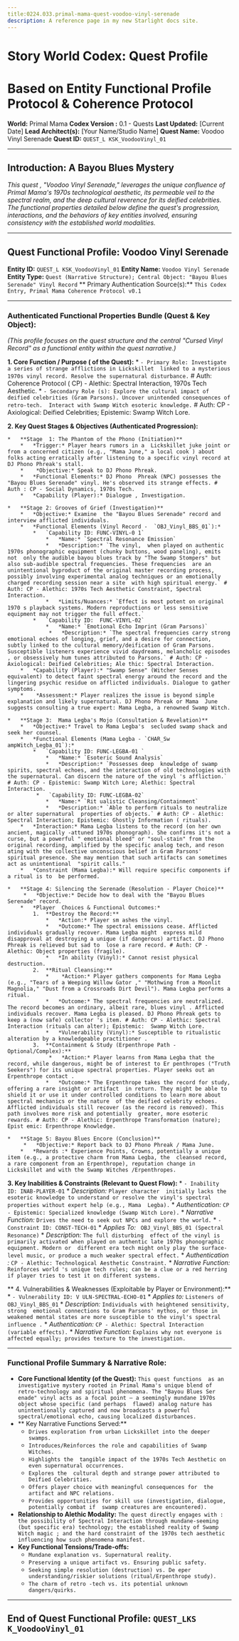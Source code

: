 ```yaml
---
title:0224.033.primal-mama-quest-voodoo-vinyl-serenade
description: A reference page in my new Starlight docs site.
---
```


# Story World Codex: Quest Profile 
# Based on Entity Functional Profile Protocol & Coherence Protocol

**World:** Primal Mama
**Codex Version :** 0.1 - Quests
**Last Updated:** [Current Date]
**Lead Architect(s):** [Your  Name/Studio Name]
**Quest Name:** Voodoo Vinyl Serenade
**Quest ID:** `QUEST_L KSK_VoodooVinyl_01`

---

## Introduction: A Bayou Blues Mystery

*This quest , "Voodoo Vinyl Serenade," leverages the unique confluence of Primal Mama's 1970s technological  aesthetic, its permeable veil to the spectral realm, and the deep cultural reverence for its deified celebrities. The functional properties detailed  below define the quest's progression, interactions, and the behaviors of key entities involved, ensuring consistency with the established world  modalities.*

---

## Quest Functional Profile: Voodoo Vinyl Serenade

**Entity ID:** `QUEST_L KSK_VoodooVinyl_01`
**Entity Name:** `Voodoo Vinyl Serenade`
**Entity  Type:** `Quest (Narrative Structure); Central Object: "Bayou Blues Serenade" Vinyl Record`
** Primary Authentication Source(s):** `This Codex Entry, Primal Mama Coherence Protocol v0.1`

 ---

### Authenticated Functional Properties Bundle (Quest & Key Object):

*(This profile focuses on the quest structure and the central  "Cursed Vinyl Record" as a functional entity within the quest narrative.)*

**1. Core Function / Purpose ( of the Quest):**
    *   `- Primary Role: Investigate a series of strange afflictions in Lickskillet  linked to a mysterious 1970s vinyl record. Resolve the supernatural disturbance.` # Auth: Coherence Protocol ( CP) - Alethic: Spectral Interaction, 1970s Tech Aesthetic.
    *   `- Secondary Role (s): Explore the cultural impact of deified celebrities (Gram Parsons). Uncover unintended consequences of retro-tech.  Interact with Swamp Witch esoteric knowledge.` # Auth: CP - Axiological: Deified Celebrities; Epistemic:  Swamp Witch Lore.

**2. Key Quest Stages & Objectives (Authenticated Progression):**

    *   **Stage  1: The Phantom of the Phono (Initiation)**
        *   *Trigger:* Player hears rumors in a  Lickskillet juke joint or from a concerned citizen (e.g., "Mama June," a local cook ) about folks acting erratically after listening to a specific vinyl record at DJ Phono Phreak's stall.
        *    *Objective:* Speak to DJ Phono Phreak.
        *   *Functional Elements:* DJ Phono  Phreak (NPC) possesses the "Bayou Blues Serenade" vinyl. He's observed its strange effects. # Auth : CP - Social Dynamics, 1970s Tech.
        *   *Capability (Player):* Dialogue , Investigation.

    *   **Stage 2: Grooves of Grief (Investigation)**
        *   *Objective:* Examine  the "Bayou Blues Serenade" record and interview afflicted individuals.
        *   *Functional Elements (Vinyl Record -  `OBJ_Vinyl_BBS_01`):*
            *   `Capability ID: FUNC-VINYL-0 1`
                *   *Name:* `Spectral Resonance Emission`
                *   *Description:* `The vinyl,  when played on authentic 1970s phonographic equipment (chunky buttons, wood paneling), emits not  only the audible bayou blues track by "The Swamp Stompers" but also sub-audible spectral frequencies. These frequencies  are an unintentional byproduct of the original master recording process, possibly involving experimental analog techniques or an emotionally charged recording session near a site  with high spiritual energy.` # Auth: CP - Alethic: 1970s Tech Aesthetic Constraint, Spectral  Interaction.
                *   *Limits/Nuances:* `Effect is most potent on original 1970 s playback systems. Modern reproductions or less sensitive equipment may not trigger the full effect.`
            *   `Capability ID:  FUNC-VINYL-02`
                *   *Name:* `Emotional Echo Imprint (Gram Parsons)`
                 *   *Description:* `The spectral frequencies carry strong emotional echoes of longing, grief, and a desire for connection,  subtly linked to the cultural memory/deification of Gram Parsons. Susceptible listeners experience vivid daydreams, melancholic episodes , or obsessively hum tunes attributed to Parsons.` # Auth: CP - Axiological: Deified Celebrities; Ale thic: Spectral Interaction.
        *   *Capability (Player):* "Swamp Sense" (Witcher Senses  equivalent) to detect faint spectral energy around the record and the lingering psychic residue on afflicted individuals. Dialogue to gather symptoms.
        *    *Assessment:* Player realizes the issue is beyond simple explanation and likely supernatural. DJ Phono Phreak or Mama  June suggests consulting a true expert: Mama Legba, a renowned Swamp Witch.

    *   **Stage 3:  Mama Legba's Mojo (Consultation & Revelation)**
        *   *Objective:* Travel to Mama Legba's  secluded swamp shack and seek her counsel.
        *   *Functional Elements (Mama Legba - `CHAR_Sw ampWitch_Legba_01`):*
            *   `Capability ID: FUNC-LEGBA-01 `
                *   *Name:* `Esoteric Sound Analysis`
                *   *Description:* `Possesses deep  knowledge of swamp spirits, spectral echoes, and the interaction of old technologies with the supernatural. Can discern the nature of the vinyl 's affliction.` # Auth: CP - Epistemic: Swamp Witch Lore; Alethic: Spectral Interaction.
             *   `Capability ID: FUNC-LEGBA-02`
                *   *Name:* `Rit ualistic Cleansing/Containment`
                *   *Description:* `Able to perform rituals to neutralize or alter supernatural  properties of objects.` # Auth: CP - Alethic: Spectral Interaction; Epistemic: Ghostly Information ( rituals).
        *   *Interaction:* Mama Legba listens to the record (on her own ancient, magically -attuned 1970s phonograph). She confirms it's not a curse, but a powerful " emotional bleed" or "soul-stain" from the original recording, amplified by the specific analog tech, and reson ating with the collective unconscious belief in Gram Parsons' spiritual presence. She may mention that such artifacts can sometimes act as unintentional  "spirit calls."
        *   *Constraint (Mama Legba):* Will require specific components if a ritual is to  be performed.

    *   **Stage 4: Silencing the Serenade (Resolution - Player Choice)**
         *   *Objective:* Decide how to deal with the "Bayou Blues Serenade" record.
        *   *Player  Choices & Functional Outcomes:*
            1.  **Destroy the Record:**
                *   *Action:* Player sm ashes the vinyl.
                *   *Outcome:* The spectral emissions cease. Afflicted individuals gradually recover. Mama Legba might  express mild disapproval at destroying a unique (if dangerous) artifact. DJ Phono Phreak is relieved but sad to  lose a rare record. # Auth: CP - Alethic: Object properties (fragile).
                *   *In ability (Vinyl):* Cannot resist physical destruction.
            2.  **Ritual Cleansing:**
                *    *Action:* Player gathers components for Mama Legba (e.g., "Tears of a Weeping Willow Gator ," "Mothwing from a Moonlit Magnolia," "Dust from a Crossroads Dirt Devil"). Mama Legba performs a ritual. 
                *   *Outcome:* The spectral frequencies are neutralized. The record becomes an ordinary, albeit rare, blues vinyl . Afflicted individuals recover. Mama Legba is pleased. DJ Phono Phreak gets to keep a (now safe) collector 's item. # Auth: CP - Alethic: Spectral Interaction (rituals can alter); Epistemic:  Swamp Witch Lore.
                *   *Vulnerability (Vinyl):* Susceptible to ritualistic alteration by a knowledgeable practitioner .
            3.  **Containment & Study (Erpenthrope Path - Optional/Complex):**
                 *   *Action:* Player learns from Mama Legba that the record, while dangerous, might be of interest to Er penthropes ("Truth Seekers") for its unique spectral properties. Player seeks out an Erpenthrope contact .
                *   *Outcome:* The Erpenthrope takes the record for study, offering a rare insight or artifact  in return. They might be able to shield it or use it under controlled conditions to learn more about spectral mechanics or the nature  of the deified celebrity echoes. Afflicted individuals still recover (as the record is removed). This path involves more risk and potentially  greater, more esoteric rewards. # Auth: CP - Alethic: Erpenthrope Transformation (nature); Epist emic: Erpenthrope Knowledge.

    *   **Stage 5: Bayou Blues Encore (Conclusion)**
         *   *Objective:* Report back to DJ Phono Phreak / Mama June.
        *   *Rewards :* Experience Points, Crowns, potentially a unique item (e.g., a protective charm from Mama Legba, the  cleansed record, a rare component from an Erpenthrope), reputation change in Lickskillet and with the Swamp Witches /Erpenthropes.

**3. Key Inabilities & Constraints (Relevant to Quest Flow):**
     *   `- Inability ID: INAB-PLAYER-01`
        *   *Description:* `Player character  initially lacks the esoteric knowledge to understand or resolve the vinyl's spectral properties without expert help (e.g., Mama  Legba).`
        *   *Authentication:* `CP - Epistemic: Specialized knowledge (Swamp Witch Lore).` 
        *   *Narrative Function:* `Drives the need to seek out NPCs and explore the world.`
     *   `- Constraint ID: CONST-TECH-01`
        *   *Applies To:* ` OBJ_Vinyl_BBS_01 (Spectral Resonance)`
        *   *Description:* `The full disturbing  effect of the vinyl is primarily activated when played on authentic late 1970s phonographic equipment. Modern or  different era tech might only play the surface-level music, or produce a much weaker spectral effect.`
        *   *Authentication :* `CP - Alethic: Technological Aesthetic Constraint.`
        *   *Narrative Function:* `Reinforces world 's unique tech rules; can be a clue or a red herring if player tries to test it on different systems.`

** 4. Vulnerabilities & Weaknesses (Exploitable by Player or Environment):**
    *   `- Vulnerability ID: V ULN-SPECTRAL-ECHO-01`
        *   *Applies to:* `Listeners of  OBJ_Vinyl_BBS_01`
        *   *Description:* `Individuals with heightened sensitivity, strong  emotional connections to Gram Parsons' mythos, or those in weakened mental states are more susceptible to the vinyl's spectral influence .`
        *   *Authentication:* `CP - Alethic: Spectral Interaction (variable effects).`
         *   *Narrative Function:* `Explains why not everyone is affected equally; provides texture to the investigation.`

---

 ### Functional Profile Summary & Narrative Role:

*   **Core Functional Identity (of the Quest):** `This quest functions  as an investigative mystery rooted in Primal Mama's unique blend of retro-technology and spiritual phenomena. The "Bayou Blues Ser enade" vinyl acts as a focal point – a seemingly mundane 1970s object whose specific (and perhaps  flawed) analog nature has unintentionally captured and now broadcasts a powerful spectral/emotional echo, causing localized disturbances.`
*   ** Key Narrative Functions Served:**
    *   `Drives exploration from urban Lickskillet into the deeper swamps.`
     *   `Introduces/Reinforces the role and capabilities of Swamp Witches.`
    *   `Highlights the  tangible impact of the 1970s Tech Aesthetic on even supernatural occurrences.`
    *   `Explores the  cultural depth and strange power attributed to Deified Celebrities.`
    *   `Offers player choice with meaningful consequences for  the artifact and NPC relations.`
    *   `Provides opportunities for skill use (investigation, dialogue, potentially combat if  swamp creatures are encountered).`
*   **Relationship to Alethic Modality:** `The quest directly engages with : the possibility of Spectral Interaction through mundane-seeming (but specific era) technology; the established reality of Swamp Witch magic ; and the hard constraint of the 1970s tech aesthetic influencing how such phenomena manifest.`
*   **Key  Functional Tensions/Trade-offs:**
    *   `Mundane explanation vs. Supernatural reality.`
    *    `Preserving a unique artifact vs. Ensuring public safety.`
    *   `Seeking simple resolution (destruction) vs. De eper understanding/riskier solutions (ritual/Erpenthrope study).`
    *   `The charm of retro -tech vs. its potential unknown dangers/quirks.`

---
**End of Quest Functional Profile: `QUEST_LKS K_VoodooVinyl_01`**
---
